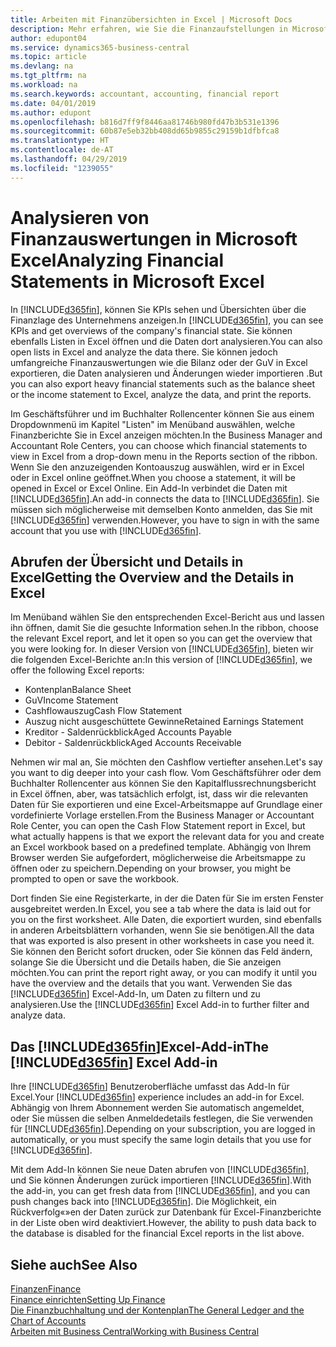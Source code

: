```yaml
---
title: Arbeiten mit Finanzübersichten in Excel | Microsoft Docs
description: Mehr erfahren, wie Sie die Finanzaufstellungen in Microsoft Excel von  Business Central für eine Analyse öffnen können.
author: edupont04
ms.service: dynamics365-business-central
ms.topic: article
ms.devlang: na
ms.tgt_pltfrm: na
ms.workload: na
ms.search.keywords: accountant, accounting, financial report
ms.date: 04/01/2019
ms.author: edupont
ms.openlocfilehash: b816d7ff9f8446aa81746b980fd47b3b531e1396
ms.sourcegitcommit: 60b87e5eb32bb408dd65b9855c29159b1dfbfca8
ms.translationtype: HT
ms.contentlocale: de-AT
ms.lasthandoff: 04/29/2019
ms.locfileid: "1239055"
---
```

# <a name="analyzing-financial-statements-in-microsoft-excel"></a><span data-ttu-id="d5c89-103">Analysieren von Finanzauswertungen in Microsoft Excel</span><span class="sxs-lookup"><span data-stu-id="d5c89-103">Analyzing Financial Statements in Microsoft Excel</span></span>
<span data-ttu-id="d5c89-104">In [!INCLUDE[d365fin](includes/d365fin_md.md)], können Sie KPIs sehen und Übersichten über die Finanzlage des Unternehmens anzeigen.</span><span class="sxs-lookup"><span data-stu-id="d5c89-104">In [!INCLUDE[d365fin](includes/d365fin_md.md)], you can see KPIs and get overviews of the company's financial state.</span></span> <span data-ttu-id="d5c89-105">Sie können ebenfalls Listen in Excel öffnen und die Daten dort analysieren.</span><span class="sxs-lookup"><span data-stu-id="d5c89-105">You can also open lists in Excel and analyze the data there.</span></span> <span data-ttu-id="d5c89-106">Sie können jedoch umfangreiche Finanzauswertungen wie die Bilanz oder der GuV in Excel exportieren, die Daten analysieren und Änderungen wieder importieren .</span><span class="sxs-lookup"><span data-stu-id="d5c89-106">But you can also export heavy financial statements such as the balance sheet or the income statement to Excel, analyze the data, and print the reports.</span></span>  

<span data-ttu-id="d5c89-107">Im Geschäftsführer und im Buchhalter Rollencenter können Sie aus einem Dropdownmenü im Kapitel "Listen" im Menüband auswählen, welche Finanzberichte Sie in Excel anzeigen möchten.</span><span class="sxs-lookup"><span data-stu-id="d5c89-107">In the Business Manager and Accountant Role Centers, you can choose which financial statements to view in Excel from a drop-down menu in the Reports section of the ribbon.</span></span> <span data-ttu-id="d5c89-108">Wenn Sie den anzuzeigenden Kontoauszug auswählen, wird er in Excel oder in Excel online geöffnet.</span><span class="sxs-lookup"><span data-stu-id="d5c89-108">When you choose a statement, it will be opened in Excel or Excel Online.</span></span> <span data-ttu-id="d5c89-109">Ein Add-In verbindet die Daten mit [!INCLUDE[d365fin](includes/d365fin_md.md)].</span><span class="sxs-lookup"><span data-stu-id="d5c89-109">An add-in connects the data to [!INCLUDE[d365fin](includes/d365fin_md.md)].</span></span> <span data-ttu-id="d5c89-110">Sie müssen sich möglicherweise mit demselben Konto anmelden, das Sie mit [!INCLUDE[d365fin](includes/d365fin_md.md)] verwenden.</span><span class="sxs-lookup"><span data-stu-id="d5c89-110">However, you have to sign in with the same account that you use with [!INCLUDE[d365fin](includes/d365fin_md.md)].</span></span>  

## <a name="getting-the-overview-and-the-details-in-excel"></a><span data-ttu-id="d5c89-111">Abrufen der Übersicht und Details in Excel</span><span class="sxs-lookup"><span data-stu-id="d5c89-111">Getting the Overview and the Details in Excel</span></span>
<span data-ttu-id="d5c89-112">Im Menüband wählen Sie den entsprechenden Excel-Bericht aus und lassen ihn öffnen, damit Sie die gesuchte Information sehen.</span><span class="sxs-lookup"><span data-stu-id="d5c89-112">In the ribbon, choose the relevant Excel report, and let it open so you can get the overview that you were looking for.</span></span> <span data-ttu-id="d5c89-113">In dieser Version von [!INCLUDE[d365fin](includes/d365fin_md.md)], bieten wir die folgenden Excel-Berichte an:</span><span class="sxs-lookup"><span data-stu-id="d5c89-113">In this version of [!INCLUDE[d365fin](includes/d365fin_md.md)], we offer the following Excel reports:</span></span>

- <span data-ttu-id="d5c89-114">Kontenplan</span><span class="sxs-lookup"><span data-stu-id="d5c89-114">Balance Sheet</span></span>  
- <span data-ttu-id="d5c89-115">GuV</span><span class="sxs-lookup"><span data-stu-id="d5c89-115">Income Statement</span></span>  
- <span data-ttu-id="d5c89-116">Cashflowauszug</span><span class="sxs-lookup"><span data-stu-id="d5c89-116">Cash Flow Statement</span></span>  
- <span data-ttu-id="d5c89-117">Auszug nicht ausgeschüttete Gewinne</span><span class="sxs-lookup"><span data-stu-id="d5c89-117">Retained Earnings Statement</span></span>  
- <span data-ttu-id="d5c89-118">Kreditor - Saldenrückblick</span><span class="sxs-lookup"><span data-stu-id="d5c89-118">Aged Accounts Payable</span></span>  
- <span data-ttu-id="d5c89-119">Debitor - Saldenrückblick</span><span class="sxs-lookup"><span data-stu-id="d5c89-119">Aged Accounts Receivable</span></span>  

<span data-ttu-id="d5c89-120">Nehmen wir mal an, Sie möchten den Cashflow vertiefter ansehen.</span><span class="sxs-lookup"><span data-stu-id="d5c89-120">Let's say you want to dig deeper into your cash flow.</span></span> <span data-ttu-id="d5c89-121">Vom Geschäftsführer oder dem Buchhalter Rollencenter aus können Sie den Kapitalflussrechnungsbericht in Excel öffnen, aber, was tatsächlich erfolgt, ist, dass wir die relevanten Daten für Sie exportieren und eine Excel-Arbeitsmappe auf Grundlage einer vordefinierte Vorlage erstellen.</span><span class="sxs-lookup"><span data-stu-id="d5c89-121">From the Business Manager or Accountant Role Center, you can open the Cash Flow Statement report in Excel, but what actually happens is that we export the relevant data for you and create an Excel workbook based on a predefined template.</span></span> <span data-ttu-id="d5c89-122">Abhängig von Ihrem Browser werden Sie aufgefordert, möglicherweise die Arbeitsmappe zu öffnen oder zu speichern.</span><span class="sxs-lookup"><span data-stu-id="d5c89-122">Depending on your browser, you might be prompted to open or save the workbook.</span></span>  

<span data-ttu-id="d5c89-123">Dort finden Sie eine Registerkarte, in der die Daten für Sie im ersten Fenster ausgebreitet werden.</span><span class="sxs-lookup"><span data-stu-id="d5c89-123">In Excel, you see a tab where the data is laid out for you on the first worksheet.</span></span> <span data-ttu-id="d5c89-124">Alle Daten, die exportiert wurden, sind ebenfalls in anderen Arbeitsblättern vorhanden, wenn Sie sie benötigen.</span><span class="sxs-lookup"><span data-stu-id="d5c89-124">All the data that was exported is also present in other worksheets in case you need it.</span></span> <span data-ttu-id="d5c89-125">Sie können den Bericht sofort drucken, oder Sie können das Feld ändern, solange Sie die Übersicht und die Details haben, die Sie anzeigen möchten.</span><span class="sxs-lookup"><span data-stu-id="d5c89-125">You can print the report right away, or you can modify it until you have the overview and the details that you want.</span></span> <span data-ttu-id="d5c89-126">Verwenden Sie das [!INCLUDE[d365fin](includes/d365fin_md.md)] Excel-Add-In, um Daten zu filtern und zu analysieren.</span><span class="sxs-lookup"><span data-stu-id="d5c89-126">Use the [!INCLUDE[d365fin](includes/d365fin_md.md)] Excel Add-in to further filter and analyze data.</span></span>  

## <a name="the-included365finincludesd365finmdmd-excel-add-in"></a><span data-ttu-id="d5c89-127">Das [!INCLUDE[d365fin](includes/d365fin_md.md)]Excel-Add-in</span><span class="sxs-lookup"><span data-stu-id="d5c89-127">The [!INCLUDE[d365fin](includes/d365fin_md.md)] Excel Add-in</span></span>
<span data-ttu-id="d5c89-128">Ihre [!INCLUDE[d365fin](includes/d365fin_md.md)] Benutzeroberfläche umfasst das Add-In für Excel.</span><span class="sxs-lookup"><span data-stu-id="d5c89-128">Your [!INCLUDE[d365fin](includes/d365fin_md.md)] experience includes an add-in for Excel.</span></span> <span data-ttu-id="d5c89-129">Abhängig von Ihrem Abonnement werden Sie automatisch angemeldet, oder Sie müssen die selben Anmeldedetails festlegen, die Sie verwenden für [!INCLUDE[d365fin](includes/d365fin_md.md)].</span><span class="sxs-lookup"><span data-stu-id="d5c89-129">Depending on your subscription, you are logged in automatically, or you must specify the same login details that you use for [!INCLUDE[d365fin](includes/d365fin_md.md)].</span></span>  

<span data-ttu-id="d5c89-130">Mit dem Add-In können Sie neue Daten abrufen von [!INCLUDE[d365fin](includes/d365fin_md.md)], und Sie können Änderungen zurück importieren [!INCLUDE[d365fin](includes/d365fin_md.md)].</span><span class="sxs-lookup"><span data-stu-id="d5c89-130">With the add-in, you can get fresh data from [!INCLUDE[d365fin](includes/d365fin_md.md)], and you can push changes back into [!INCLUDE[d365fin](includes/d365fin_md.md)].</span></span> <span data-ttu-id="d5c89-131">Die Möglichkeit, ein Rückverfolg«»en der Daten zurück zur Datenbank für Excel-Finanzberichte in der Liste oben wird deaktiviert.</span><span class="sxs-lookup"><span data-stu-id="d5c89-131">However, the ability to push data back to the database is disabled for the financial Excel reports in the list above.</span></span>  

## <a name="see-also"></a><span data-ttu-id="d5c89-132">Siehe auch</span><span class="sxs-lookup"><span data-stu-id="d5c89-132">See Also</span></span>
[<span data-ttu-id="d5c89-133">Finanzen</span><span class="sxs-lookup"><span data-stu-id="d5c89-133">Finance</span></span>](finance.md)  
[<span data-ttu-id="d5c89-134">Finance einrichten</span><span class="sxs-lookup"><span data-stu-id="d5c89-134">Setting Up Finance</span></span>](finance-setup-finance.md)  
[<span data-ttu-id="d5c89-135">Die Finanzbuchhaltung und der Kontenplan</span><span class="sxs-lookup"><span data-stu-id="d5c89-135">The General Ledger and the Chart of Accounts</span></span>](finance-general-ledger.md)  
[<span data-ttu-id="d5c89-136">Arbeiten mit  Business Central</span><span class="sxs-lookup"><span data-stu-id="d5c89-136">Working with Business Central</span></span>](ui-work-product.md)  
